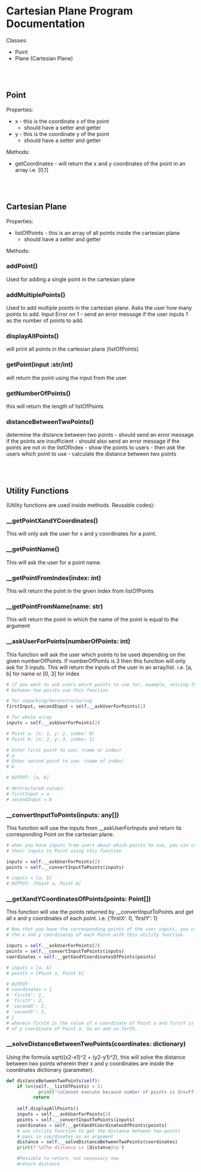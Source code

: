 # Cartesian Plane Program Documentation

Classes:

- Point
- Plane (Cartesian Plane)

<br>
<br>

## Point

Properties:

- x - this is the coordinate x of the point
    - should have a setter and getter
- y - this is the coordinate y of the point
    - should have a setter and getter

Methods: 

- getCoordinates - will return the x and y coordinates of the point in an array i.e. [0,1]

<br>
<br>

## **Cartesian Plane**

Properties:

- listOfPoints - this is an array of all points inside the cartesian plane
    - should have a setter and getter

Methods: 

### addPoint()
Used for adding a single point in the cartesian plane

### addMultiplePoints()
Used to add multiple points in the cartesian plane. Asks the user how many points to add. Input Error on 1 - send an error message if the user inputs 1 as the number of points to add.

### displayAllPoints()
will print all points in the cartesian plane (listOfPoints)

### getPoint(input :str/int)
will return the point using the input from the user

### getNumberOfPoints()
this will return the length of listOfPoints

### distanceBetweenTwoPoints()
determine the distance between two points
    - should send an error message if the points are insufficient
    - should also send an error message if the points are not in the listOfIndex
    - show the points to users
    - then ask the users which point to use
    - calculate the distance between two points
    
<br>
<br>

## Utility Functions
(Utility functions are used inside methods. Reusable codes): 

### __getPointXandYCoordinates()
This will only ask the user for x and y coordinates for a point.

### __getPointName()
This will ask the user for a point name.


### __getPointFromIndex(index: int)
This will return the point in the given index from listOfPoints


### __getPointFromName(name: str)
This will return the point in which the name of the point is equal to the argument

### __askUserForPoints(numberOfPoints: int)
This function will ask the user which points to be used depending on the given numberOfPoints. If numberOfPoints is 3 then this function will only ask for 3 inputs. This will return the inputs of the user in an array/list. i.e. [a, b] for name or [0, 3] for index

```python
# if you want to ask users which points to use for, example, solving the distance
# between two points use this function

# for unpacking/deconstructuring
firstInput, secondInput = self.__askUserForPoints(2)

# for whole array
inputs = self.__askUserForPoints(2)

# Point a: (x: 1, y: 2, index: 0)
# Point b: (x: 2, y: 3, index: 1)

# Enter first point to use: (name or index)
# a
# Enter second point to use: (name of index)
# b

# OUTPUT: [a, b]

# destructured values:
# firstInput = a
# secondInput = b
```

### __convertInputToPoints(inputs: any[])
This function will use the inputs from __askUserForInputs and return its corresponding Point on the cartesian plane.

```python
# when you have inputs from users about which points to use, you can convert
# their inputs to Point using this function

inputs = self.__askUserForPoints(2)
points = self.__convertInputToPoints(inputs)

# inputs = [a, b]
# OUTPUT: [Point a, Point b]
```

### __getXandYCoordinatesOfPoints(points: Point[])
This function will use the points returned by __convertInputToPoints and get all x and y coordinates of each point. i.e. {’firstX’: 0, ‘firstY’: 1}

```python
# Now that you have the corresponding points of the user inputs, you can get 
# the x and y coordinates of each Point with this utility function.

inputs = self.__askUserForPoints(2)
points = self.__convertInputToPoints(inputs)
coordinates = self.__getXandYCoordinatesOfPoints(points)

# inputs = [a, b]
# points = [Point a, Point b]

# OUTPUT:
# coordinates = {
# 'firstX': 1,
# 'firstY': 2,
# 'secondX': 2,
# 'secondY': 3,
# }
# wherein firstX is the value of x coordinate of Point a and firstY is the value
# of y coordinate of Point a. So on and so forth.
```

### __solveDistanceBetweenTwoPoints(coordinates: dictionary)
Using the formula sqrt((x2-x1)^2 + (y2-y1)^2), this will solve the distance between two points wherein their x and y coordinates are inside the coordinates dictionary (parameter).

```python
def distanceBetweenTwoPoints(self):
	if len(self.__listOfPoints) < 2:
			print('\nCannot execute because number of points is Insufficient\n')
		  return
	
	self.displayAllPoints()
	inputs = self.__askUserForPoints(2)
	points = self.__convertInputToPoints(inputs)
	coordinates = self.__getXandYCoordinatesOfPoints(points)
	# use utility function to get the distance between two points 
	# pass in coordinates as an argument
	distance = self.__solveDistanceBetweenTwoPoints(coordinates)
	print(f'\nThe distance is {distance}\n')

	#Possible to return, not necessary now
	#return distance
```
